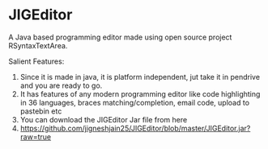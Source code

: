 JIGEditor
=========

A Java based programming editor made using open source project RSyntaxTextArea.

Salient Features:
1. Since it is made in java, it is platform independent, jut take it in pendrive and you are ready to go.
2. It has features of any modern programming editor like code highlighting in 36 languages, braces matching/completion, email code, upload to pastebin etc
3. You can download the JIGEditor Jar file from here
4. https://github.com/jigneshjain25/JIGEditor/blob/master/JIGEditor.jar?raw=true
